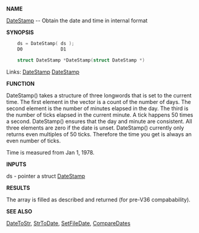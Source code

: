 
**NAME**

[DateStamp](_0068) -- Obtain the date and time in internal format

**SYNOPSIS**

```c
    ds = DateStamp( ds );
    D0              D1

    struct DateStamp *DateStamp(struct DateStamp *)

```
Links: [DateStamp](_0068) [DateStamp](_0068) 

**FUNCTION**

DateStamp() takes a structure of three longwords that is set to the
current time.  The first element in the vector is a count of the
number of days.  The second element is the number of minutes elapsed
in the day.  The third is the number of ticks elapsed in the current
minute.  A tick happens 50 times a second.  DateStamp() ensures that
the day and minute are consistent.  All three elements are zero if
the date is unset. DateStamp() currently only returns even
multiples of 50 ticks.  Therefore the time you get is always an even
number of ticks.

Time is measured from Jan 1, 1978.

**INPUTS**

ds - pointer a struct [DateStamp](_0068)

**RESULTS**

The array is filled as described and returned (for pre-V36
compabability).

**SEE ALSO**

[DateToStr](DateToStr), [StrToDate](StrToDate), [SetFileDate](SetFileDate), [CompareDates](CompareDates)
